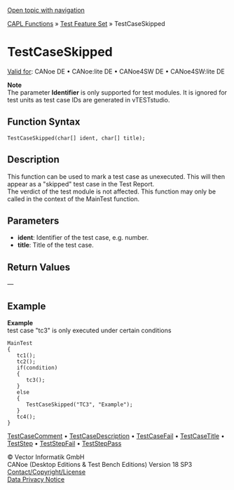 [Open topic with navigation](../../../../../CANoeDEFamily.htm#Topics/CAPLFunctions/Test/Functions/CAPLfunctionTestCaseSkipped.md)

[CAPL Functions](../../CAPLfunctions.md) » [Test Feature Set](../CAPLfunctionsTFSOverview.md) » TestCaseSkipped

# TestCaseSkipped

[Valid for](../../../Shared/FeatureAvailability.md):  CANoe DE • CANoe:lite DE • CANoe4SW DE • CANoe4SW:lite DE

**Note**  
The parameter **Identifier** is only supported for test modules. It is ignored for test units as test case IDs are generated in vTESTstudio.

## Function Syntax

`TestCaseSkipped(char[] ident, char[] title);`

## Description

This function can be used to mark a test case as unexecuted. This will then appear as a "skipped" test case in the Test Report.  
The verdict of the test module is not affected. This function may only be called in the context of the MainTest function.

## Parameters

- **ident**: Identifier of the test case, e.g. number.
- **title**: Title of the test case.

## Return Values

—

## Example

**Example**  
test case "tc3" is only executed under certain conditions

```plaintext
MainTest
{
   tc1();
   tc2();
   if(condition)
   {
      tc3();
   }
   else
   {
      TestCaseSkipped("TC3", "Example");
   }
   tc4();
}
```

[TestCaseComment](CAPLfunctionTestCaseComment.md) • [TestCaseDescription](CAPLfunctionTestCaseDescription.md) • [TestCaseFail](CAPLfunctionTestCaseFail.md) • [TestCaseTitle](CAPLfunctionTestCaseTitle.md) • [TestStep](CAPLfunctionTestStep.md) • [TestStepFail](CAPLfunctionTestStep.md) • [TestStepPass](CAPLfunctionTestStep.md)

© Vector Informatik GmbH  
CANoe (Desktop Editions & Test Bench Editions) Version 18 SP3  
[Contact/Copyright/License](../../../Shared/ContactCopyrightLicense.md)  
[Data Privacy Notice](https://www.vector.com/int/en/company/get-info/privacy-policy/)